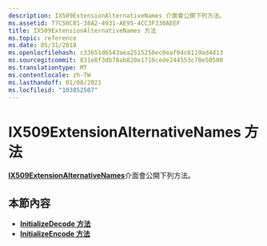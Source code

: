 ```yaml
---
description: IX509ExtensionAlternativeNames 介面會公開下列方法。
ms.assetid: 77C50C81-38A2-4931-AE95-4CC3F330AEEF
title: IX509ExtensionAlternativeNames 方法
ms.topic: reference
ms.date: 05/31/2018
ms.openlocfilehash: c33651d6543aea2515250ec0eaf04c6119ad4d13
ms.sourcegitcommit: 831e8f3db78ab820e1710cede244553c70e50500
ms.translationtype: MT
ms.contentlocale: zh-TW
ms.lasthandoff: 01/08/2021
ms.locfileid: "103852507"
---
```

# <a name="ix509extensionalternativenames-methods"></a>IX509ExtensionAlternativeNames 方法

[**IX509ExtensionAlternativeNames**](/windows/desktop/api/CertEnroll/nn-certenroll-ix509extensionalternativenames)介面會公開下列方法。

## <a name="in-this-section"></a>本節內容

-   [**InitializeDecode 方法**](/windows/desktop/api/CertEnroll/nf-certenroll-ix509extensionalternativenames-initializedecode)
-   [**InitializeEncode 方法**](/windows/desktop/api/CertEnroll/nf-certenroll-ix509extensionalternativenames-initializeencode)

 

 



